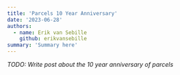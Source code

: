 ```yaml
---
title: 'Parcels 10 Year Anniversary'
date: '2023-06-28'
authors:
  - name: Erik van Sebille
    github: erikvansebille
summary: 'Summary here'
---
```


_TODO: Write post about the 10 year anniversary of parcels_